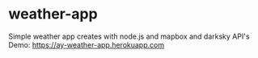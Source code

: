 # weather-app
Simple weather app creates with node.js and mapbox and darksky API's
Demo:
https://ay-weather-app.herokuapp.com
